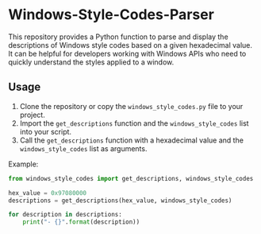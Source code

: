 # Windows-Style-Codes-Parser
This repository provides a Python function to parse and display the descriptions of Windows style codes based on a given hexadecimal value. It can be helpful for developers working with Windows APIs who need to quickly understand the styles applied to a window.

## Usage

1. Clone the repository or copy the `windows_style_codes.py` file to your project.
2. Import the `get_descriptions` function and the `windows_style_codes` list into your script.
3. Call the `get_descriptions` function with a hexadecimal value and the `windows_style_codes` list as arguments.

Example:

```python
from windows_style_codes import get_descriptions, windows_style_codes

hex_value = 0x97080000
descriptions = get_descriptions(hex_value, windows_style_codes)

for description in descriptions:
    print("- {}".format(description))
